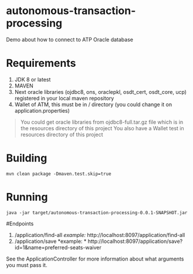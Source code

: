 # autonomous-transaction-processing

Demo about how to connect to ATP Oracle database

# Requirements
1. JDK 8 or latest
2. MAVEN
3. Next oracle libraries (ojdbc8, ons, oraclepkl, osdt_cert, osdt_core, ucp) registered in your local maven repository
4. Wallet of ATM, this must be in / directory (you could change it on application.properties) 

> You could get oracle libraries from ojdbc8-full.tar.gz file which is in the resources directory of this project
> You also have a Wallet test in resources directory of this project

# Building

`mvn clean package -Dmaven.test.skip=true`

# Running

`java -jar target/autonomous-transaction-processing-0.0.1-SNAPSHOT.jar` 

#Endpoints

1. /application/find-all *example:* http://localhost:8097/application/find-all
2. /application/save *example: * http://localhost:8097/application/save?id=1&name=preferred-seats-waiver

See the ApplicationController for more information about what arguments you must pass it.